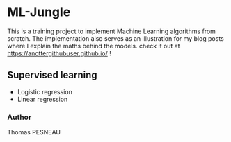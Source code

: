 # ML-Jungle

This is a training project to implement Machine Learning algorithms from scratch. The implementation also serves as an illustration
for my blog posts where I explain the maths behind the models. check it out at https://anottergithubuser.github.io/ !

## Supervised learning

- Logistic regression  
- Linear regression  

### Author

Thomas PESNEAU
